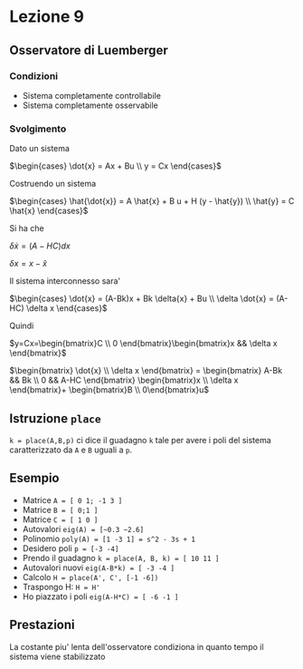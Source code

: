 # Lezione 9

## Osservatore di Luemberger

### Condizioni

- Sistema completamente controllabile
- Sistema completamente osservabile

### Svolgimento

Dato un sistema

$\begin{cases}
  \dot{x} = Ax + Bu
    \\
  y = Cx
\end{cases}$

Costruendo un sistema

$\begin{cases}
  \hat{\dot{x}} = A \hat{x} + B u + H (y - \hat{y})
    \\
  \hat{y} = C \hat{x}
\end{cases}$

Si ha che

$\delta \dot{x} = (A-HC)dx$

$\delta x = x - \hat{x}$

Il sistema interconnesso sara'

$\begin{cases}
  \dot{x} = (A-Bk)x + Bk \delta{x} + Bu
    \\
  \delta \dot{x} = (A-HC) \delta x
\end{cases}$

Quindi

$y=Cx=\begin{bmatrix}C \\ 0 \end{bmatrix}\begin{bmatrix}x && \delta x \end{bmatrix}$

$\begin{bmatrix} \dot{x} \\ \delta x \end{bmatrix} =
\begin{bmatrix} A-Bk && Bk \\ 0 && A-HC \end{bmatrix}
\begin{bmatrix}x \\ \delta x \end{bmatrix}+
\begin{bmatrix}B \\ 0\end{bmatrix}u$

## Istruzione `place`

`k = place(A,B,p)` ci dice il guadagno `k` tale per avere i poli del sistema caratterizzato da `A` e `B` uguali a `p`.

## Esempio

- Matrice `A = [ 0 1; -1 3 ]`
- Matrice `B = [ 0;1 ]`
- Matrice `C = [ 1 0 ]`
- Autovalori `eig(A) = [~0.3 ~2.6]`
- Polinomio `poly(A) = [1 -3 1] = s^2 - 3s + 1`
- Desidero poli `p = [-3 -4]`
- Prendo il guadagno `k = place(A, B, k) = [ 10 11 ]`
- Autovalori nuovi `eig(A-B*k) = [ -3 -4 ]`
- Calcolo `H = place(A', C', [-1 -6])`
- Traspongo H: `H = H'`
- Ho piazzato i poli `eig(A-H*C) = [ -6 -1 ]`

## Prestazioni

La costante piu' lenta dell'osservatore condiziona in quanto tempo il sistema viene stabilizzato
